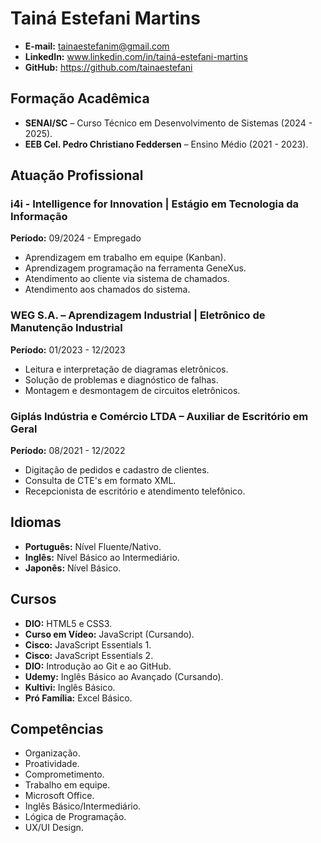 # Tainá Estefani Martins

- **E-mail:** tainaestefanim@gmail.com
- **LinkedIn:** www.linkedin.com/in/tainá-estefani-martins
- **GitHub:** https://github.com/tainaestefani

## Formação Acadêmica
- **SENAI/SC** – Curso Técnico em Desenvolvimento de Sistemas (2024 - 2025).  
- **EEB Cel. Pedro Christiano Feddersen** – Ensino Médio (2021 - 2023).  

## Atuação Profissional

### i4i - Intelligence for Innovation | Estágio em Tecnologia da Informação  
**Período:** 09/2024 - Empregado  
- Aprendizagem em trabalho em equipe (Kanban).  
- Aprendizagem programação na ferramenta GeneXus.  
- Atendimento ao cliente via sistema de chamados.  
- Atendimento aos chamados do sistema.  

### WEG S.A. – Aprendizagem Industrial | Eletrônico de Manutenção Industrial  
**Período:** 01/2023 - 12/2023  
- Leitura e interpretação de diagramas eletrônicos.  
- Solução de problemas e diagnóstico de falhas.  
- Montagem e desmontagem de circuitos eletrônicos.  

### Giplás Indústria e Comércio LTDA – Auxiliar de Escritório em Geral  
**Período:** 08/2021 - 12/2022  
- Digitação de pedidos e cadastro de clientes.  
- Consulta de CTE's em formato XML.  
- Recepcionista de escritório e atendimento telefônico.  

## Idiomas
- **Português:** Nível Fluente/Nativo.  
- **Inglês:** Nível Básico ao Intermediário.  
- **Japonês:** Nível Básico.  

## Cursos
- **DIO:** HTML5 e CSS3.  
- **Curso em Vídeo:** JavaScript (Cursando).  
- **Cisco:** JavaScript Essentials 1.  
- **Cisco:** JavaScript Essentials 2.  
- **DIO:** Introdução ao Git e ao GitHub.  
- **Udemy:** Inglês Básico ao Avançado (Cursando).  
- **Kultivi:** Inglês Básico.
- **Pró Família:** Excel Básico.  

## Competências
- Organização.
- Proatividade.
- Comprometimento.
- Trabalho em equipe.
- Microsoft Office.
- Inglês Básico/Intermediário.
- Lógica de Programação.
- UX/UI Design.
